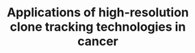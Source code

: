 ---
title: "Applications of high-resolution clone tracking technologies in cancer"
authors: ['Morgan, D.', 'Jost, T.', 'De Santiago, C.', 'Brock, A.']
journal: "Current Opinion in Biomedical Engineering"
volume: "vol. 19"
month: "sep"
year: "2021"
doi: "10.1016/j.cobme.2021.100317"
id: "morgan2021"
---